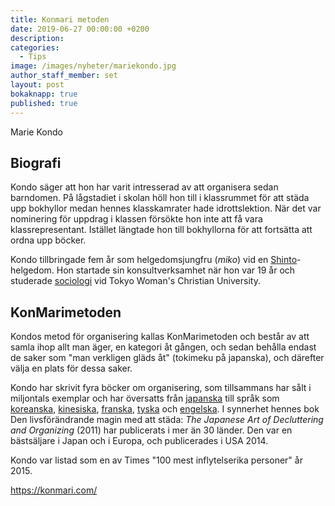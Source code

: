 ```yaml
---
title: Konmari metoden
date: 2019-06-27 00:00:00 +0200
description:
categories:
  - Tips
image: /images/nyheter/mariekondo.jpg
author_staff_member: set
layout: post
bokaknapp: true
published: true
---
```


Marie Kondo

## Biografi

Kondo s&auml;ger att hon har varit intresserad av att organisera sedan barndomen. P&aring; l&aring;gstadiet i skolan höll hon till i klassrummet för att st&auml;da upp bokhyllor medan hennes klasskamrater hade idrottslektion. N&auml;r det var nominering för uppdrag i klassen försökte hon inte att f&aring; vara klassrepresentant. Ist&auml;llet l&auml;ngtade hon till bokhyllorna för att forts&auml;tta att ordna upp böcker.

Kondo tillbringade fem &aring;r som helgedomsjungfru (*miko*) vid en [Shinto](https://sv.wikipedia.org/wiki/Shinto)\-helgedom. Hon startade sin konsultverksamhet n&auml;r hon var 19 &aring;r och studerade [sociologi](https://sv.wikipedia.org/wiki/Sociologi) vid Tokyo Woman's Christian University.

## KonMarimetoden

Kondos metod för organisering kallas KonMarimetoden och best&aring;r av att samla ihop allt man &auml;ger, en kategori &aring;t g&aring;ngen, och sedan beh&aring;lla endast de saker som "man verkligen gl&auml;ds &aring;t" (tokimeku p&aring; japanska), och d&auml;refter v&auml;lja en plats för dessa saker.

Kondo har skrivit fyra böcker om organisering, som tillsammans har s&aring;lt i miljontals exemplar och har översatts fr&aring;n [japanska](https://sv.wikipedia.org/wiki/Japanska) till spr&aring;k som [koreanska](https://sv.wikipedia.org/wiki/Koreanska), [kinesiska](https://sv.wikipedia.org/wiki/Kinesiska), [franska](https://sv.wikipedia.org/wiki/Franska), [tyska](https://sv.wikipedia.org/wiki/Tyska) och [engelska](https://sv.wikipedia.org/wiki/Engelska). I synnerhet hennes bok Den livsför&auml;ndrande magin med att st&auml;da: *The Japanese Art of Decluttering and Organizing* (2011) har publicerats i mer &auml;n 30 l&auml;nder. Den var en b&auml;sts&auml;ljare i Japan och i Europa, och publicerades i USA 2014.

Kondo var listad som en av Times "100 mest inflytelserika personer" &aring;r 2015.

https://konmari.com/